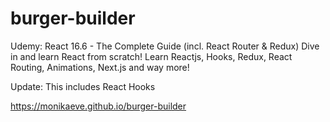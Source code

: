 # burger-builder
 Udemy: React 16.6 - The Complete Guide (incl. React Router &amp; Redux) Dive in and learn React from scratch! Learn Reactjs, Hooks, Redux, React Routing, Animations, Next.js and way more!

Update: This includes React Hooks

https://monikaeve.github.io/burger-builder
